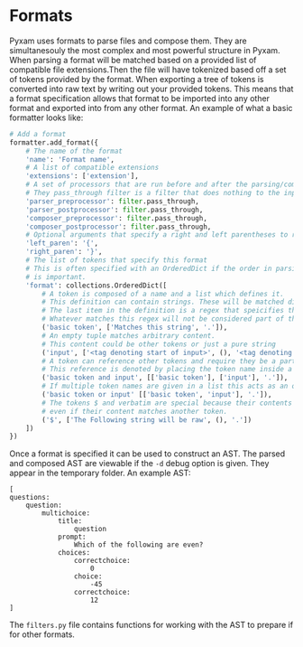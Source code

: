 # Formats

Pyxam uses formats to parse files and compose them. They are simultanesouly the most complex and most powerful structure
in Pyxam. When parsing a format will be matched based on a provided list of compatible file extensions.Then the file will
have tokenized based off a set of tokens provided by the format. When exporting a tree of tokens is converted into raw
text by writing out your provided tokens. This means that a format specification allows that format to be imported into
any other format and exported into from any other format. An example of what a basic formatter looks like:
```python
# Add a format
formatter.add_format({
    # The name of the format
    'name': 'Format name',
    # A list of compatible extensions
    'extensions': ['extension'],
    # A set of processors that are run before and after the parsing/composing processes
    # They pass_through filter is a filter that does nothing to the input
    'parser_preprocessor': filter.pass_through,
    'parser_postprocessor': filter.pass_through,
    'composer_preprocessor': filter.pass_through,
    'composer_postprocessor': filter.pass_through,
    # Optional arguments that specify a right and left parentheses to respect when parsing
    'left_paren': '{',
    'right_paren': '}',
    # The list of tokens that specify this format
    # This is often specified with an OrderedDict if the order in parsing attempts are made 
    # is important.
    'format': collections.OrderedDict([
        # A token is composed of a name and a list which defines it.
        # This definition can contain strings. These will be matched directly.
        # The last item in the definition is a regex that speicifies the end of the token.
        # Whatever matches this regex will not be considered part of the token.
        ('basic token', ['Matches this string', '.']),
        # An empty tuple matches arbitrary content.
        # This content could be other tokens or just a pure string
        ('input', ['<tag denoting start of input>', (), '<tag denoting end>', '.']),
        # A token can reference other tokens and require they be a part of their content.
        # This reference is denoted by placing the token name inside a list.
        ('basic token and input', [['basic token'], ['input'], '.']),
        # If multiple token names are given in a list this acts as an or statement
        ('basic token or input' [['basic token', 'input'], '.']),
        # The tokens $ and verbatim are special because their contents are always raw strings
        # even if their content matches another token.
        ('$', ['The Following string will be raw', (), '.'])
    ])
})
```
Once a format is specified it can be used to construct an AST. The parsed and composed AST are viewable if the `-d`
debug option is given. They appear in the temporary folder. An example AST:
```
[
questions:
	question:
		multichoice:
			title:
				question
			prompt:
				Which of the following are even?
			choices:
				correctchoice:
					0
				choice:
					-45
				correctchoice:
					12
]
```
The `filters.py` file contains functions for working with the AST to prepare if for other formats.